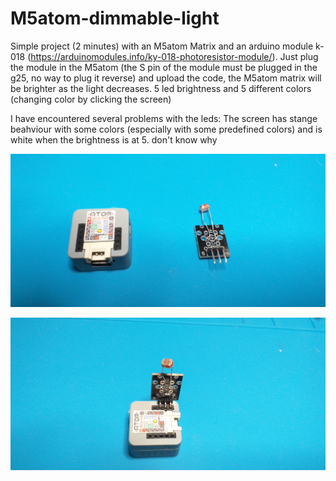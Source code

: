 # M5atom-dimmable-light

Simple project (2 minutes) with an M5atom  Matrix and an arduino module k-018 (https://arduinomodules.info/ky-018-photoresistor-module/).
Just plug the module in the M5atom (the S pin of the module must be plugged in the g25, no way to plug it reverse) and upload the code, the M5atom matrix will be brighter as the light decreases.
5 led brightness and 5 different colors (changing color by clicking the screen)


I have encountered several problems with the leds:
The screen has stange beahviour with some colors (especially with some predefined colors) and is white when the brightness is at 5. don't know why

 ![Screenshot](https://github.com/kilamrauon/M5atom-dimmable-light/blob/main/20210526_203055.jpg)
 
![Screenshot](https://github.com/kilamrauon/M5atom-dimmable-light/blob/main/20210526_203113.jpg)
